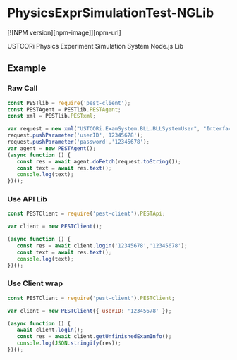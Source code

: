 # PhysicsExprSimulationTest-NGLib

[![NPM version][npm-image]][npm-url]

USTCORi Physics Experiment Simulation System Node.js Lib


## Example

### Raw Call

```JavaScript
const PESTlib = require('pest-client');
const PESTAgent = PESTlib.PESTAgent;
const xml = PESTlib.PESTxml;

var request = new xml("USTCORi.ExamSystem.BLL.BLLSystemUser", "InterfaceLogin");
request.pushParameter('userID','12345678');
request.pushParameter('password','12345678');
var agent = new PESTAgent();
(async function () {
   const res = await agent.doFetch(request.toString());
   const text = await res.text();
   console.log(text);
})();
```

### Use API Lib

```JavaScript
const PESTClient = require('pest-client').PESTApi;

var client = new PESTClient();

(async function () {
   const res = await client.login('12345678','12345678');
   const text = await res.text();
   console.log(text);
})();
```

### Use Client wrap

```JavaScript
const PESTClient = require('pest-client').PESTClient;

var client = new PESTClient({ userID: '12345678' });

(async function () {
   await client.login();
   const res = await client.getUnfinishedExamInfo();
   console.log(JSON.stringify(res));
})();
```

